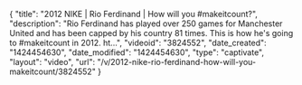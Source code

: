 {
    "title": "2012 NIKE | Rio Ferdinand | How will you #makeitcount?",
    "description": "Rio Ferdinand has played over 250 games for Manchester United and has been capped by his country 81 times. This is how he's going to #makeitcount in 2012. ht...",
    "videoid": "3824552",
    "date_created": "1424454630",
    "date_modified": "1424454630",
    "type": "captivate",
    "layout": "video",
    "url": "\/v\/2012-nike-rio-ferdinand-how-will-you-makeitcount\/3824552"
}
